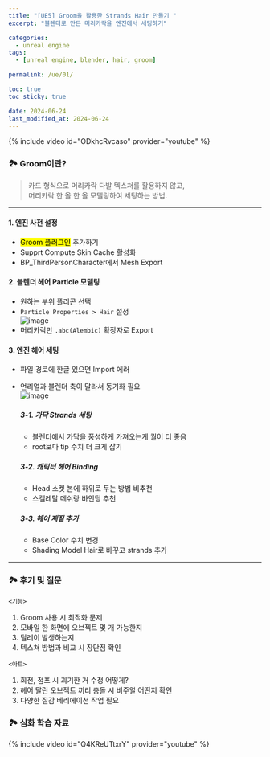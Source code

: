 ```yaml
---
title: "[UE5] Groom을 활용한 Strands Hair 만들기 "
excerpt: "블렌더로 만든 머리카락을 엔진에서 세팅하기"

categories:
  - unreal engine
tags:
  - [unreal engine, blender, hair, groom]

permalink: /ue/01/

toc: true
toc_sticky: true

date: 2024-06-24
last_modified_at: 2024-06-24
---
```


{% include video id="ODkhcRvcaso" provider="youtube" %}   

### 🏞️ Groom이란?
> 카드 형식으로 머리카락 다발 텍스쳐를 활용하지 않고,  
> 머리카락 한 올 한 올 모델링하여 세팅하는 방법.

---  
#### 1. 엔진 사전 설정
- <mark> Groom 플러그인</mark>  추가하기
- Supprt Compute Skin Cache 활성화
- BP_ThirdPersonCharacter에서 Mesh Export   


#### 2. 블렌더 헤어 Particle 모델링
- 원하는 부위 폴리곤 선택
- `Particle Properties > Hair` 설정  
![image](https://github.com/choiiis/minimal-mistakes-choiiis-customized/assets/37493453/c6f1c438-9d82-4987-926a-58b16635b6a4)
- 머리카락만 `.abc(Alembic)` 확장자로 Export   


#### 3. 엔진 헤어 세팅
- 파일 경로에 한글 있으면 Import 에러
- 언리얼과 블렌더 축이 달라서 동기화 필요  
![image](https://github.com/choiiis/minimal-mistakes-choiiis-customized/assets/37493453/0eeaca47-eca6-4bf8-891a-5d2c816c0d7a)


  ##### 3-1. 가닥 Strands 세팅
  - 블렌더에서 가닥을 풍성하게 가져오는게 퀄이 더 좋음
  - root보다 tip 수치 더 크게 잡기   


  ##### 3-2. 캐릭터 헤어 Binding   
  - Head 소켓 본에 하위로 두는 방법 비추천
  - 스켈레탈 메쉬랑 바인딩 추천   

  ##### 3-3. 헤어 재질 추가  
  - Base Color 수치 변경
  - Shading Model Hair로 바꾸고 strands 추가

***

### 🏞️ 후기 및 질문
`<기능>`
1. Groom 사용 시 최적화 문제
2. 모바일 한 화면에 오브젝트 몇 개 가능한지
3. 딜레이 발생하는지
4. 텍스쳐 방법과 비교 시 장단점 확인

`<아트>`
1. 회전, 점프 시 괴기한 거 수정 어떻게?
2. 헤어 달린 오브젝트 끼리 충돌 시 비주얼 어떤지 확인
3. 다양한 질감 베리에이션 작업 필요  


### 🏞️ 심화 학습 자료
{% include video id="Q4KReUTtxrY" provider="youtube" %}   
